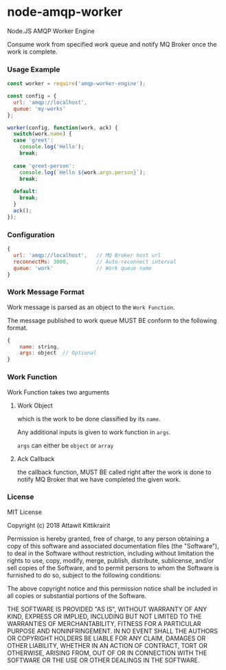 # node-amqp-worker

Node.JS AMQP Worker Engine

Consume work from specified work queue and notify MQ Broker once the work is complete.

### Usage Example

```javascript
const worker = require('amqp-worker-engine');

const config = {
  url: 'amqp://localhost',
  queue: 'my-works'
};

worker(config, function(work, ack) {
  switch(work.name) {
  case 'greet':
    console.log('Hello');
    break;
    
  case 'greet-person':
    console.log(`Hello ${work.args.person}`);
    break;
    
  default:
  	break;
  }
  ack();
});

```

### Configuration

```javascript
{
  url: 'amqp://localhost',   // MQ Broker host url
  reconnectMs: 3000,         // Auto-reconnect interval
  queue: 'work'              // Work queue name
}
```


### Work Message Format

Work message is parsed as an object to the `Work Function`.

The message published to work queue MUST BE conform to the following format.

```javascript
{
	name: string,
    args: object  // Optional
}
```

### Work Function

Work Function takes two arguments

1. Work Object

   which is the work to be done classified by its `name`.
   
   Any additional inputs is given to work function in `args`.
   
   `args` can either be `object` or `array`
   
2. Ack Callback

   the callback function, MUST BE called right after the work is done to notify MQ Broker that we have completed the given work.


### License

MIT License

Copyright (c) 2018 Attawit Kittikrairit

Permission is hereby granted, free of charge, to any person obtaining a copy
of this software and associated documentation files (the "Software"), to deal
in the Software without restriction, including without limitation the rights
to use, copy, modify, merge, publish, distribute, sublicense, and/or sell
copies of the Software, and to permit persons to whom the Software is
furnished to do so, subject to the following conditions:

The above copyright notice and this permission notice shall be included in all
copies or substantial portions of the Software.

THE SOFTWARE IS PROVIDED "AS IS", WITHOUT WARRANTY OF ANY KIND, EXPRESS OR
IMPLIED, INCLUDING BUT NOT LIMITED TO THE WARRANTIES OF MERCHANTABILITY,
FITNESS FOR A PARTICULAR PURPOSE AND NONINFRINGEMENT. IN NO EVENT SHALL THE
AUTHORS OR COPYRIGHT HOLDERS BE LIABLE FOR ANY CLAIM, DAMAGES OR OTHER
LIABILITY, WHETHER IN AN ACTION OF CONTRACT, TORT OR OTHERWISE, ARISING FROM,
OUT OF OR IN CONNECTION WITH THE SOFTWARE OR THE USE OR OTHER DEALINGS IN THE
SOFTWARE.
